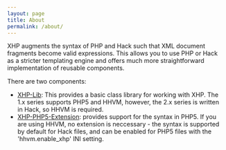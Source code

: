 ```yaml
---
layout: page
title: About
permalink: /about/
---
```


XHP augments the syntax of PHP and Hack such that XML document fragments become
valid expressions. This allows you to use PHP or Hack as a stricter templating
engine and offers much more straightforward implementation of reusable
components.

There are two components:

 - [XHP-Lib](https://github.com/facebook/xhp-lib): This provides a basic
   class library for working with XHP. The 1.x series supports PHP5 and HHVM,
   however, the 2.x series is written in Hack, so HHVM is required.
 - [XHP-PHP5-Extension](https://github.com/facebookarchive/xhp-php5-extension):
   provides support for the syntax in PHP5. If you are using HHVM, no extension
   is neccessary - the syntax is supported by default for Hack files, and can
   be enabled for PHP5 files with the 'hhvm.enable_xhp' INI setting.
